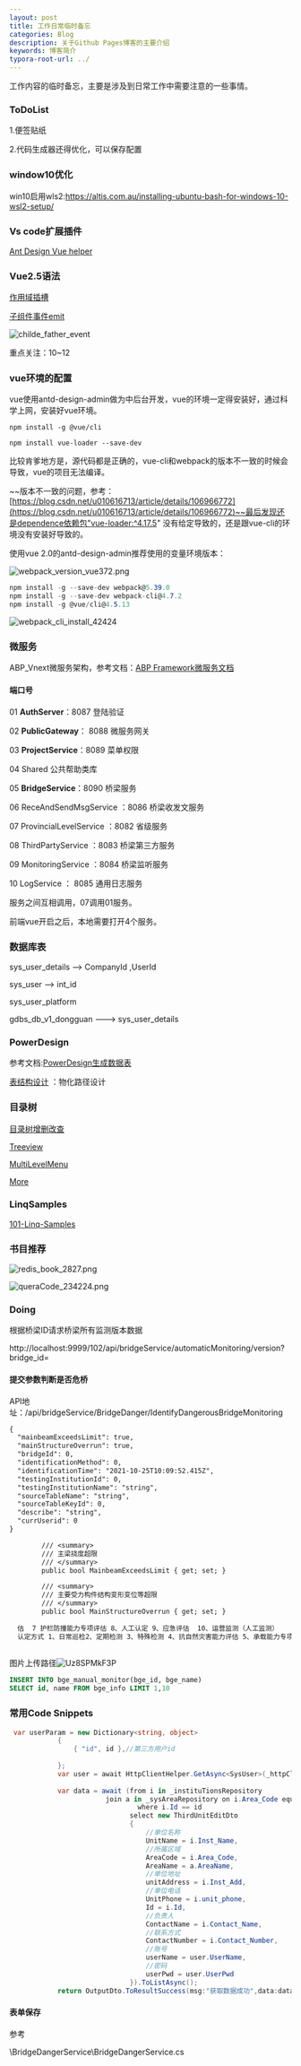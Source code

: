```yaml
---
layout: post
title: 工作日常临时备忘
categories: Blog
description: 关于Github Pages博客的主要介绍
keywords: 博客简介
typora-root-url: ../
---
```

工作内容的临时备忘，主要是涉及到日常工作中需要注意的一些事情。

### ToDoList

1.便签贴纸   

2.代码生成器还得优化，可以保存配置

### window10优化

win10启用wls2:https://altis.com.au/installing-ubuntu-bash-for-windows-10-wsl2-setup/


### Vs code扩展插件

[Ant Design Vue helper](https://marketplace.visualstudio.com/items?itemName=ant-design-vue.vscode-ant-design-vue-helper)



### Vue2.5语法

[作用域插槽](https://cn.vuejs.org/v2/guide/components-slots.html)

[子组件事件emit](https://cn.vuejs.org/v2/guide/components.html?#%E4%BD%BF%E7%94%A8%E4%BA%8B%E4%BB%B6%E6%8A%9B%E5%87%BA%E4%B8%80%E4%B8%AA%E5%80%BC)

![childe_father_event](/images/posts/child_father_event.png)

重点关注：10~12

### vue环境的配置

vue使用antd-design-admin做为中后台开发，vue的环境一定得安装好，通过科学上网，安装好vue环境。

`npm install -g @vue/cli`

`npm install vue-loader --save-dev`

比较肯爹地方是，源代码都是正确的，vue-cli和webpack的版本不一致的时候会导致，vue的项目无法编译。

~~版本不一致的问题，参考：[https://blog.csdn.net/u010616713/article/details/106966772](https://blog.csdn.net/u010616713/article/details/106966772)~~最后发现还是dependence依赖包"vue-loader:^4.17.5" 没有给定导致的，还是跟vue-cli的环境没有安装好导致的。

使用vue 2.0的antd-design-admin推荐使用的变量环境版本：

![webpack_version_vue372.png](/images/posts/webpack_version_vue372.png)

```c#
npm install -g --save-dev webpack@5.39.0
npm install -g --save-dev webpack-cli@4.7.2
npm install -g @vue/cli@4.5.13
```

![webpack_cli_install_42424](/images/posts/webpack_cli_install_42424.png)

### 微服务

ABP_Vnext微服务架构，参考文档：[ABP Framework微服务文档](https://docs.abp.io/zh-Hans/abp/latest/Samples/Microservice-Demo)

#### 端口号

01 **AuthServer**：8087   登陆验证

02 **PublicGateway**： 8088  微服务网关

03 **ProjectService**：8089  菜单权限

04 Shared 公共帮助类库

05 **BridgeService**：8090 桥梁服务

06 ReceAndSendMsgService ：8086  桥梁收发文服务

07 ProvincialLevelService ：8082 省级服务

08 ThirdPartyService ：8083 桥梁第三方服务

09 MonitoringService ：8084  桥梁监听服务

10 LogService ： 8085  通用日志服务

服务之间互相调用，07调用01服务。

前端vue开启之后，本地需要打开4个服务。

### 数据库表

sys_user_details   --> CompanyId ,UserId

sys_user     --> int_id  

sys_user_platform 

gdbs_db_v1_dongguan --->  sys_user_details


### PowerDesign

参考文档:[PowerDesign生成数据表](https://www.cnblogs.com/timingstarts/p/12640336.html)

[表结构设计](https://www.cnblogs.com/goloving/p/13570067.html)  ：物化路径设计 

### 目录树

[目录树增删改查](https://www.mysqltutorial.org/mysql-adjacency-list-tree/)

[Treeview](https://www.phpflow.com/php/treeview-using-bootstrap-treeview-php-mysql/)

[MultiLevelMenu](https://github.com/jdriesen/MultiLevelMenu)

[More](https://www.google.com/search?q=tree%20menu%20php%20mysql%20example%20site%3Agithub.com&newwindow=1&ei=5eN1YczSDe-kytMPvNKB2Ao&ved=2ahUKEwiM2aHlkeTzAhVvknIEHTxpAKsQ2wF6BAgnEAE&uact=5&oq=github&gs_lcp=Cgdnd3Mtd2l6EAMyEAguELEDEMcBENEDEEMQkwIyBQgAEJECMgQIABBDMgcIABCxAxBDMgQIABBDMgQIABBDMgQIABBDMgoIABCxAxCDARBDMggIABCABBCxAzIFCAAQgARKBAhBGABQAFgAYJMBaABwAHgAgAGuAogBrgKSAQMzLTGYAQA&sclient=gws-wiz)



### LinqSamples

[101-Linq-Samples](https://github.com/victorjspinto/101-Linq-Samples)





### 书目推荐

![redis_book_2827.png](/images/posts/redis_book_2827.png)

![queraCode_234224.png](/images/posts/queraCode_234224.png)



### Doing

根据桥梁ID请求桥梁所有监测版本数据

http://localhost:9999/102/api/bridgeService/automaticMonitoring/version?bridge_id=



#### 提交参数判断是否危桥

API地址：/api/bridgeService/BridgeDanger/IdentifyDangerousBridgeMonitoring

```tex
{
  "mainbeamExceedsLimit": true,
  "mainStructureOverrun": true,
  "bridgeId": 0,
  "identificationMethod": 0,
  "identificationTime": "2021-10-25T10:09:52.415Z",
  "testingInstitutionId": 0,
  "testingInstitutionName": "string",
  "sourceTableName": "string",
  "sourceTableKeyId": 0,
  "describe": "string",
  "currUserid": 0
}

        /// <summary>
        /// 主梁挠度超限
        /// </summary>
        public bool MainbeamExceedsLimit { get; set; }

        /// <summary>
        /// 主要受力构件结构变形变位等超限
        /// </summary>
        public bool MainStructureOverrun { get; set; }
        
  估  7 护栏防撞能力专项评估 8、人工认定 9、应急评估  10、运营监测（人工监测）
  认定方式 1、日常巡检2、定期检测	3、特殊检测 4、抗自然灾害能力评估 5、承载能力专项评估 6、独柱墩桥梁横向倾覆安全评估  7 护栏防撞能力专项评估 8、人工认定 9、应急评估  10、运营监测（人工监测）
  
```

图片上传路径![Uz8SPMkF3P](/images/posts/Uz8SPMkF3P.png)



```sql
INSERT INTO bge_manual_monitor(bge_id, bge_name)
SELECT id, name FROM bge_info LIMIT 1,10
```

### 常用Code Snippets

```c#
 var userParam = new Dictionary<string, object>
            {
                { "id", id },//第三方用户id
               
            };
            var user = await HttpClientHelper.GetAsync<SysUser>(_httpClientFactory, _httpContext.HttpContext, userPath, PlatFormEnum.AuthService, userParam);
            
            var data = await (from i in _instituTionsRepository
                        join a in _sysAreaRepository on i.Area_Code equals a.AreaCode
                                where i.Id == id
                              select new ThirdUnitEditDto
                              {
                                  //单位名称
                                  UnitName = i.Inst_Name,
                                  //所属区域
                                  AreaCode = i.Area_Code,
                                  AreaName = a.AreaName,
                                  //单位地址
                                  unitAddress = i.Inst_Add,
                                  //单位电话
                                  UnitPhone = i.unit_phone,
                                  Id = i.Id,
                                  //负责人
                                  ContactName = i.Contact_Name,
                                  //联系方式
                                  ContactNumber = i.Contact_Number,
                                  //账号
                                  userName = user.UserName,
                                  //密码
                                  userPwd = user.UserPwd
                              }).ToListAsync();
            return OutputDto.ToResultSuccess(msg:"获取数据成功",data:data);
```

#### 表单保存

参考

\BridgeDangerService\BridgeDangerService.cs





